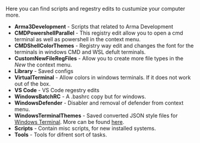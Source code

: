 Here you can find scripts and regestry edits to custumize your computer more.

- **Arma3Development** - Scripts that related to Arma Development
- **CMDPowershellParallel** - This registry edit allow you to open a cmd terminal as well as powershell in the context menu.
- **CMDShellColorThemes** - Registry way edit and changes the font for the terminals in windows CMD and WSL defult terminals.
- **CustomNewFileRegFiles** - Allow you to create more file types in the *New*  the context menu.
- **Library** - Saved configs
- **VirtualTerminal** - Allow colors in windows terminals. If it does not work out of the box.
- **VS Code** - VS Code regestry edits
- **WindowsBatchRC** - A .bashrc copy but for windows.
- **WindowsDefender** - Disabler and removal of defender from context menu.
- **WindowsTerminalThemes** - Saved converted JSON style files for [Windows Terminal](https://github.com/microsoft/terminal). More can be found [here](https://github.com/mbadolato/iTerm2-Color-Schemes).
- **Scripts** - Contain misc scripts, for new installed systems.
- **Tools** - Tools for difrent sort of tasks.